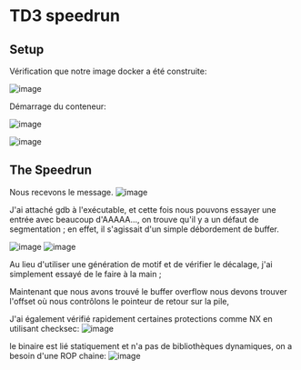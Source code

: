 # TD3 speedrun 
Setup 
--------------
Vérification que notre image docker a été construite:

![image](https://user-images.githubusercontent.com/46088690/152688056-48ed8559-32eb-4688-884b-06e2fe2149f6.png)

Démarrage du conteneur:

![image](https://user-images.githubusercontent.com/46088690/152688227-094bad93-73a9-4c46-bf4f-f013ba67d7db.png)

![image](https://user-images.githubusercontent.com/46088690/152688350-ac3cff3f-d2ac-49d2-919c-90f38921ab08.png)

The Speedrun
--------------

Nous recevons le message.
![image](https://user-images.githubusercontent.com/46088690/152688868-4240f7f9-c2da-46e2-8d94-8ebd1378c2e5.png)

J'ai attaché gdb à l'exécutable, et cette fois nous pouvons essayer une entrée avec beaucoup d'AAAAA..., on trouve qu'il y a un défaut de segmentation ; en effet, il s'agissait d'un simple débordement de buffer.

![image](https://user-images.githubusercontent.com/46088690/152689506-fe04445f-715f-4ebd-9d76-cb255170eea3.png)
![image](https://user-images.githubusercontent.com/46088690/152689417-d1727c8a-5061-416a-9ff8-e7b251f53dc9.png)

 Au lieu d'utiliser une génération de motif et de vérifier le décalage, j'ai simplement essayé de le faire à la main ;
 
 Maintenant que nous avons trouvé le buffer overflow nous devons trouver l'offset où nous contrôlons le pointeur de retour sur la pile, 
 
 J'ai également vérifié rapidement certaines protections comme NX en utilisant checksec:
 ![image](https://user-images.githubusercontent.com/46088690/152689953-ccbdbf46-28de-43a3-9487-8b83b3b3a261.png)

le binaire est lié statiquement et n'a pas de bibliothèques dynamiques, on a besoin d'une ROP chaine:
![image](https://user-images.githubusercontent.com/46088690/152691216-7f37266a-5d13-4504-8fb6-f1428f49dfc9.png)

